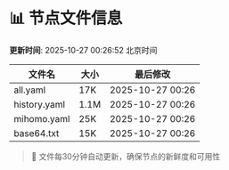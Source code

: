 # 📊 节点文件信息

**更新时间**: 2025-10-27 00:26:52 北京时间

| 文件名 | 大小 | 最后修改 |
|--------|------|----------|
| all.yaml | 17K | 2025-10-27 00:26 |
| history.yaml | 1.1M | 2025-10-27 00:26 |
| mihomo.yaml | 25K | 2025-10-27 00:26 |
| base64.txt | 15K | 2025-10-27 00:26 |

> 🔄 文件每30分钟自动更新，确保节点的新鲜度和可用性
